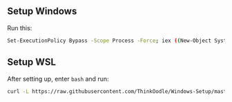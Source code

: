 ## Setup Windows 

Run this:

```sh
Set-ExecutionPolicy Bypass -Scope Process -Force; iex ((New-Object System.Net.WebClient).DownloadString('https://raw.githubusercontent.com/ThinkOodle/Windows-Setup/master/setup.ps1'))
```

## Setup WSL

After setting up, enter `bash` and run:

``` sh
curl -L https://raw.githubusercontent.com/ThinkOodle/Windows-Setup/master/install-dotfiles.sh | sh
```
